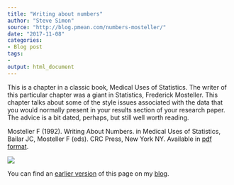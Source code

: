 ```yaml
---
title: "Writing about numbers"
author: "Steve Simon"
source: "http://blog.pmean.com/numbers-mosteller/"
date: "2017-11-08"
categories:
- Blog post
tags:
- 
output: html_document
---
```


This is a chapter in a classic book, Medical Uses of Statistics. The writer of this particular chapter was a giant in Statistics, Frederick Mosteller. This chapter talks about some of the style issues associated with the data that you would normally present in your results section of your research paper. The advice is a bit dated, perhaps, but still well worth reading.

<!---More--->

Mosteller F (1992). Writing About Numbers. in Medical Uses of Statistics, Bailar JC, Mosteller F (eds). CRC Press, New York NY. Available in [pdf format][most1].

![](http://www.pmean.com/new-images/17/numbers-mosteller01.png)

You can find an [earlier version][sim1] of this page on my [blog][sim2].

[most1]: http://www.medicine.mcgill.ca/epidemiology/hanley/tmp/DescriptiveStatistics/06_mosteller_writing_about_numbers.pdf

[sim1]: http://blog.pmean.com/numbers-mosteller/
[sim2]: http://blog.pmean.com


